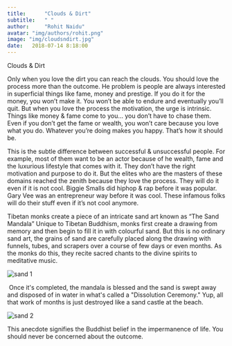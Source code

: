 ```yaml
---
title:      "Clouds & Dirt"
subtitle:   " "
author:     "Rohit Naidu"
avatar: "img/authors/rohit.png"
image: "img/cloudsndirt.jpg"
date:   2018-07-14 8:18:00
---
```


Clouds & Dirt

Only when you love the dirt you can reach the clouds. You should love the process more than the outcome. He problem is people are always interested in superficial things like fame, money and prestige. If you do it for the money, you won’t make it. You won’t be able to endure and eventually you’ll quit. But when you love the process the motivation, the urge is intrinsic. Things like money & fame come to you… you don’t have to chase them. Even if you don’t get the fame or wealth, you won’t care because you love what you do. Whatever you’re doing makes you happy. That’s how it should be.

This is the subtle difference between successful & unsuccessful people. For example, most of them want to be an actor because of he wealth, fame and the luxurious lifestyle that comes with it. They don’t have the right motivation and purpose to do it. But the elites who are the masters of these domains reached the zenith because they love the process. They will do it even if it is not cool. Biggie Smalls did hiphop & rap before it was popular. Gary Vee was an entrepreneur way before it was cool. These infamous folks will do their stuff even if it’s not cool anymore. 

Tibetan monks create a piece of an intricate sand art known as “The Sand Mandala” Unique to Tibetan Buddhism, monks first create a drawing from memory and then begin to fill it in with colourful sand. But this is no ordinary sand art, the grains of sand are carefully placed along the drawing with funnels, tubes, and scrapers over a course of few days or even months. As the monks do this, they recite sacred chants to the divine spirits to meditative music.

![sand 1]({{site.baseurl}}/img/sandm1.jpg)

 Once it's completed, the mandala is blessed and the sand is swept away and disposed of in water in what's called a "Dissolution Ceremony." Yup, all that work of months is just destroyed like a sand castle at the beach. 

![sand 2]({{site.baseurl}}/img/sandm2.jpg)



This anecdote signifies the Buddhist belief in the impermanence of life. You should never be concerned about the outcome.


